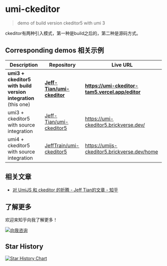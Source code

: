 # umi-ckeditor

> demo of build version ckeditor5 with umi 3

ckeditor有两种引入模式，第一种是build之后的，第二种是源码方式。

## Corresponding demos 相关示例

| Description                                                    | Repository                                                              | Live URL                                        |
|----------------------------------------------------------------|-------------------------------------------------------------------------|-------------------------------------------------|
| **umi3 + ckeditor5 with build version integration** (this one) | [**Jeff-Tian/umi-ckeditor**](https://github.com/Jeff-Tian/umi-ckeditor) | **https://umi-ckeditor-tam5.vercel.app/editor** |
| umi3 + ckeditor5 with source integration                       | [Jeff-Tian/umi-ckeditor5](https://github.com/Jeff-Tian/umi-ckeditor5)   | https://umi-ckeditor5.brickverse.dev/           |
| umi4 + ckeditor5 with source integration                       | [JeffTrain/umi-ckeditor5](https://github.com/JeffTrain/umi-ckeditor5)   | https://umijs-ckeditor5.brickverse.dev/home     |

## 相关文章

- [对 UmiJS 和 ckeditor 的折腾 - Jeff Tian的文章 - 知乎]( https://zhuanlan.zhihu.com/p/663815578)

## 了解更多

欢迎来知乎向我了解更多！

<a href="https://www.zhihu.com/consult/people/1073548674713423872" target="blank"><img src="https://first-go-vercel.vercel.app/api/dynamicimage" alt="向我咨询"/></a>

## Star History

[![Star History Chart](https://api.star-history.com/svg?repos=Jeff-Tian/umi-ckeditor&type=Date)](https://star-history.com/#Jeff-Tian/umi-ckeditor&Date)
